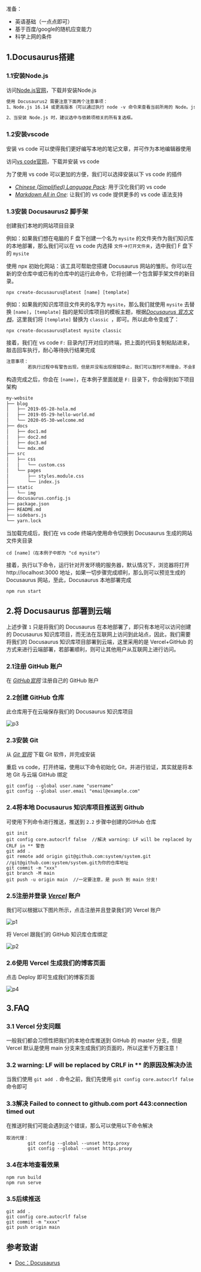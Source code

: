 
准备：

- 英语基础（一点点即可）
- 基于百度/google的随机应变能力
- 科学上网的条件  

## 1.Docusaurus搭建

### 1.1安装Node.js

访问[Node.js官网](https://nodejs.org/zh-cn/)，下载并安装Node.js


```markdown
使用 Docusaurus2 需要注意下面两个注意事项：
1、Node.js 16.14 或更高版本（可以通过执行 node -v 命令来查看当前所用的 Node。js 版本）。你可以使用 nvm 管理同一台计算机上安装的多个 Node 版本。

2、当安装 Node.js 时，建议选中与依赖项相关的所有复选框。
```

### 1.2安装vscode  

安装 vs code 可以使得我们更好编写本地的笔记文章，并可作为本地编辑器使用

访问[vs code官网](https://code.visualstudio.com/)，下载并安装 vs code

为了使用 vs code 可以更加的方便，我们可以选择安装以下 vs code 的插件

- [*Chinese (Simplified) Language Pack*](https://marketplace.visualstudio.com/items?itemName=MS-CEINTL.vscode-language-pack-zh-hans): 用于汉化我们的 vs code
- [*Markdown All in One*](https://marketplace.visualstudio.com/items?itemName=yzhang.markdown-all-in-one): 让我们的 vs code 提供更多的 vs code 语法支持


### 1.3安装 Docusaurus2 脚手架

创建我们本地的网站项目目录

例如：如果我们想在电脑的 F 盘下创建一个名为 `mysite` 的文件夹作为我们知识库的本地部署，那么我们可以在 vs code 内选择 `文件`->`打开文件夹`，选中我们 F 盘下的 `mysite`

使用 npx 初始化网站：该工具可帮助您搭建 Docusaurus 网站的雏形。你可以在新的空仓库中或已有的仓库中的运行此命令，它将创建一个包含脚手架文件的新目录。
```shell
npx create-docusaurus@latest [name] [template]
```

例如：如果我的知识库项目文件夹的名字为 `mysite`，那么我们就使用 `mysite` 去替换 `[name]`，`[template]` 指的是知识库项目的模板主题，根据[*Docusaurus 官方文档*](https://www.docusaurus.cn/docs/installation)，这里我们将 `[template]` 替换为 `classic `，即可。所以此命令变成了：
```shell
npx create-docusaurus@latest mysite classic
```

接着，我们在 vs code `F:` 目录内打开对应的终端，把上面的代码复制粘贴进来，敲击回车执行，耐心等待执行结果完成
```markdown
注意事项：
        若执行过程中有警告出现，但是并没有出现报错停止，我们可以暂时不用理会，不会影响后续的操作，并且注意，安装 Docusaurus2，Node.js 需使用 16.14 或更高版本
```

构造完成之后，你会在 `[name]`，在本例子里面就是 `F:` 目录下，你会得到如下项目架构
```markdown
my-website
├── blog
│   ├── 2019-05-28-hola.md
│   ├── 2019-05-29-hello-world.md
│   └── 2020-05-30-welcome.md
├── docs
│   ├── doc1.md
│   ├── doc2.md
│   ├── doc3.md
│   └── mdx.md
├── src
│   ├── css
│   │   └── custom.css
│   └── pages
│       ├── styles.module.css
│       └── index.js
├── static
│   └── img
├── docusaurus.config.js
├── package.json
├── README.md
├── sidebars.js
└── yarn.lock
```

当加载完成后，我们在 vs code 终端内使用命令切换到 Docusaurus 生成的网站文件夹目录
```shell
cd [name]（在本例子中即为 "cd mysite"）
```

接着，执行以下命令，运行针对开发环境的服务器，默认情况下，浏览器将打开 http://localhost:3000 地址，如果一切步骤完成顺利，那么则可以预览生成的 Docusaurus 网站，至此，Docusaurus 本地部署完成
```shell
npm run start
```

## 2.将 Docusaurus 部署到云端  

上述步骤 `1` 只是将我们的 Docusaurus 在本地部署了，即只有本地可以访问创建的 Docusaurus 知识库项目，而无法在互联网上访问到此站点，因此，我们需要将我们的 Docusaurus 知识库项目部署到云端，这里采用的是 Vercel+GitHub 的方式来进行云端部署，若部署顺利，则可让其他用户从互联网上进行访问。


### 2.1注册 GitHub 账户

在 [*GitHub官网*](https://github.com/join) 注册自己的 GitHub 账户


### 2.2创建 GitHub 仓库

此仓库用于在云端保存我们的 Docusaurus 知识库项目

![p3](/Efficiency_and_Miscellaneous/p3.jpg)


### 2.3安装 Git

从 [*Git 官网*](https://git-scm.com/downloads) 下载 Git 软件，并完成安装

重启 vs code，打开终端，使用以下命令初始化 Git，并进行验证，其实就是将本地 Git 与云端 GitHub 绑定
```shell
git config --global user.name "username"
git config --global user.email "email@example.com"
```


### 2.4将本地 Docusaurus 知识库项目推送到 Github

可使用下列命令进行推送，推送到 `2.2` 步骤中创建的GitHub 仓库

```shell
git init
git config core.autocrlf false  //解决 warning: LF will be replaced by CRLF in ** 警告
git add .
git remote add origin git@github.com:system/system.git  //git@github.com:system/system.git为你的仓库地址
git commit -m "xxx"
git branch -M main
git push -u origin main  //一定要注意，是 push 到 main 分支!

```


### 2.5注册并登录 [*Vercel*](https://vercel.com/) 账户

我们可以根据以下图片所示，点击注册并且登录我们的 Vercel 账户

![p1](/Efficiency_and_Miscellaneous/p1.png)

将 Vercel 跟我们的 GitHub 知识库仓库绑定

![p2](/Efficiency_and_Miscellaneous/p2.jpg)


### 2.6使用 Vercel 生成我们的博客页面

点击 Deploy 即可生成我们的博客页面

![p4](/Efficiency_and_Miscellaneous/p4.jpg)


## 3.FAQ

### 3.1 Vercel 分支问题

一般我们都会习惯性把我们的本地仓库推送到 GitHub 的 master 分支，但是 Vercel 默认是使用 main 分支来生成我们的页面的，所以这里千万要注意！


### 3.2 warning: LF will be replaced by CRLF in ** 的原因及解决办法

当我们使用 `git add .` 命令之前，我们先使用 `git config core.autocrlf false` 命令即可


### 3.3解决 Failed to connect to github.com port 443:connection timed out

在推送时我们可能会遇到这个错误，那么可以使用以下命令解决
```shell
取消代理：
        git config --global --unset http.proxy
        git config --global --unset https.proxy
```


### 3.4在本地查看效果
```shell
npm run build
npm run serve
```


### 3.5后续推送
```shell
git add .
git config core.autocrlf false
git commit -m "xxxx"
git push origin main

```



## 参考致谢
- [Doc：Docusaurus](https://www.docusaurus.cn/docs/installation)



